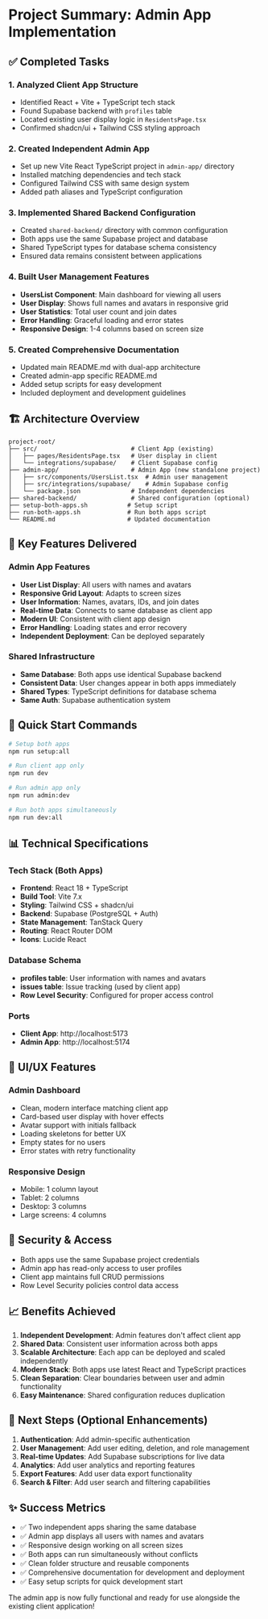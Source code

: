 # Project Summary: Admin App Implementation

## ✅ Completed Tasks

### 1. **Analyzed Client App Structure**
- Identified React + Vite + TypeScript tech stack
- Found Supabase backend with `profiles` table
- Located existing user display logic in `ResidentsPage.tsx`
- Confirmed shadcn/ui + Tailwind CSS styling approach

### 2. **Created Independent Admin App**
- Set up new Vite React TypeScript project in `admin-app/` directory
- Installed matching dependencies and tech stack
- Configured Tailwind CSS with same design system
- Added path aliases and TypeScript configuration

### 3. **Implemented Shared Backend Configuration**
- Created `shared-backend/` directory with common configuration
- Both apps use the same Supabase project and database
- Shared TypeScript types for database schema consistency
- Ensured data remains consistent between applications

### 4. **Built User Management Features**
- **UsersList Component**: Main dashboard for viewing all users
- **User Display**: Shows full names and avatars in responsive grid
- **User Statistics**: Total user count and join dates
- **Error Handling**: Graceful loading and error states
- **Responsive Design**: 1-4 columns based on screen size

### 5. **Created Comprehensive Documentation**
- Updated main README.md with dual-app architecture
- Created admin-app specific README.md
- Added setup scripts for easy development
- Included deployment and development guidelines

## 🏗️ Architecture Overview

```
project-root/
├── src/                          # Client App (existing)
│   ├── pages/ResidentsPage.tsx   # User display in client
│   └── integrations/supabase/    # Client Supabase config
├── admin-app/                    # Admin App (new standalone project)
│   ├── src/components/UsersList.tsx  # Admin user management
│   ├── src/integrations/supabase/    # Admin Supabase config
│   └── package.json              # Independent dependencies
├── shared-backend/               # Shared configuration (optional)
├── setup-both-apps.sh           # Setup script
├── run-both-apps.sh             # Run both apps script
└── README.md                    # Updated documentation
```

## 🎯 Key Features Delivered

### Admin App Features
- **User List Display**: All users with names and avatars
- **Responsive Grid Layout**: Adapts to screen sizes
- **User Information**: Names, avatars, IDs, and join dates
- **Real-time Data**: Connects to same database as client app
- **Modern UI**: Consistent with client app design
- **Error Handling**: Loading states and error recovery
- **Independent Deployment**: Can be deployed separately

### Shared Infrastructure
- **Same Database**: Both apps use identical Supabase backend
- **Consistent Data**: User changes appear in both apps immediately
- **Shared Types**: TypeScript definitions for database schema
- **Same Auth**: Supabase authentication system

## 🚀 Quick Start Commands

```bash
# Setup both apps
npm run setup:all

# Run client app only
npm run dev

# Run admin app only
npm run admin:dev

# Run both apps simultaneously
npm run dev:all
```

## 📊 Technical Specifications

### Tech Stack (Both Apps)
- **Frontend**: React 18 + TypeScript
- **Build Tool**: Vite 7.x
- **Styling**: Tailwind CSS + shadcn/ui
- **Backend**: Supabase (PostgreSQL + Auth)
- **State Management**: TanStack Query
- **Routing**: React Router DOM
- **Icons**: Lucide React

### Database Schema
- **profiles table**: User information with names and avatars
- **issues table**: Issue tracking (used by client app)
- **Row Level Security**: Configured for proper access control

### Ports
- **Client App**: http://localhost:5173
- **Admin App**: http://localhost:5174

## 🎨 UI/UX Features

### Admin Dashboard
- Clean, modern interface matching client app
- Card-based user display with hover effects
- Avatar support with initials fallback
- Loading skeletons for better UX
- Empty states for no users
- Error states with retry functionality

### Responsive Design
- Mobile: 1 column layout
- Tablet: 2 columns
- Desktop: 3 columns
- Large screens: 4 columns

## 🔐 Security & Access

- Both apps use the same Supabase project credentials
- Admin app has read-only access to user profiles
- Client app maintains full CRUD permissions
- Row Level Security policies control data access

## 📈 Benefits Achieved

1. **Independent Development**: Admin features don't affect client app
2. **Shared Data**: Consistent user information across both apps
3. **Scalable Architecture**: Each app can be deployed and scaled independently
4. **Modern Stack**: Both apps use latest React and TypeScript practices
5. **Clean Separation**: Clear boundaries between user and admin functionality
6. **Easy Maintenance**: Shared configuration reduces duplication

## 🔄 Next Steps (Optional Enhancements)

1. **Authentication**: Add admin-specific authentication
2. **User Management**: Add user editing, deletion, and role management
3. **Real-time Updates**: Add Supabase subscriptions for live data
4. **Analytics**: Add user analytics and reporting features
5. **Export Features**: Add user data export functionality
6. **Search & Filter**: Add user search and filtering capabilities

## ✨ Success Metrics

- ✅ Two independent apps sharing the same database
- ✅ Admin app displays all users with names and avatars
- ✅ Responsive design working on all screen sizes
- ✅ Both apps can run simultaneously without conflicts
- ✅ Clean folder structure and reusable components
- ✅ Comprehensive documentation for development and deployment
- ✅ Easy setup scripts for quick development start

The admin app is now fully functional and ready for use alongside the existing client application!